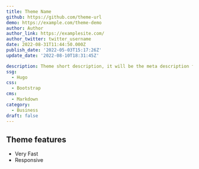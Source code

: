```yaml
---
title: Theme Name
github: https://github.com/theme-url
demo: https://example.com/theme-demo
author: Author
author_link: https://examplesite.com/
author_twitter: twitter_username
date: 2022-08-31T11:44:50.000Z
publish_date: '2022-05-03T15:17:26Z'
update_date: '2022-08-10T18:31:45Z'

description: Theme short description, it will be the meta description for the theme also.
ssg:
  - Hugo
css:
  - Bootstrap
cms:
  - Markdown
category:
  - Business
draft: false
---
```


## Theme features

- Very Fast
- Responsive
